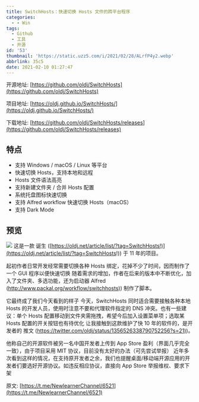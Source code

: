 ```yaml
---
title: SwitchHosts：快速切换 Hosts 文件的跨平台程序
categories:
  - - Win
tags:
  - Github
  - 工具
  - 开源
id: '53'
thumbnail: 'https://static.uzz5.com/i/2021/02/28/ALrfP4y2.webp'
abbrlink: 35c5
date: 2021-02-10 01:27:47
---
```



开源地址: [https://github.com/oldj/SwitchHosts](https://github.com/oldj/SwitchHosts) 

项目地址: [https://oldj.github.io/SwitchHosts/](https://oldj.github.io/SwitchHosts/) 

下载地址: [https://github.com/oldj/SwitchHosts/releases](https://github.com/oldj/SwitchHosts/releases)

## 特点

- 支持 Windows / macOS / Linux 等平台 
- 快速切换 Hosts，支持本地和远程 
- Hosts 文件语法高亮 
- 支持新建文件夹 / 合并 Hosts 配置 
- 系统托盘图标快速切换 
- 支持 Alfred workflow 快速切换 Hosts（macOS） 
- 支持 Dark Mode

## 预览

![](https://static.uzz5.com/i/2021/02/28/iFVfHAaa.webp) 这是一款 诞生 ([https://oldj.net/article/list/?tag=SwitchHosts!)](https://oldj.net/article/list/?tag=SwitchHosts!)) 于 11 年的项目。

起初作者日常开发经常需要切换各种 Hosts 绑定，花掉不少了时间，因而制作了一个 GUI 程序以便快速切换 随着需求的增加，作者在后来的版本中不断优化，加入了文件夹、多选功能，还为启动器 Alfred ([http://www.packal.org/workflow/switchhosts)](http://www.packal.org/workflow/switchhosts)) 制作了脚本。

它最终成了我们今天看到的样子 今天，SwitchHosts 同时适合需要接触各种本地 Hosts 的开发人员，使用时注意不要和代理软件指定的 DNS 冲突。也有一些建议：单个 Hosts 配置移动到文件夹需拖拽，希望今后加入设置菜单项；选取某 Hosts 配置的开关按钮也有待优化 让我接触到这款维护了快 10 年的软件的，是开发者的 推文 ([https://twitter.com/oldj/status/1356526338790752256?s=21)](https://twitter.com/oldj/status/1356526338790752256?s=21))。

他称自己的开源软件被另一名中国开发者上传到 App Store 盈利（界面几乎完全一致），由于项目采用 MIT 协议，目前没有太好的办法（可先尝试举报） 近年多次看到这样的情况，在支持原开发者之余，我们也提醒桌面/移动端开源应用的开发者们要选好开源协议。如违反相应协议，直接向 App Store 举报维权、要求下架 

原文: [https://t.me/NewlearnerChannel/6521](https://t.me/NewlearnerChannel/6521)